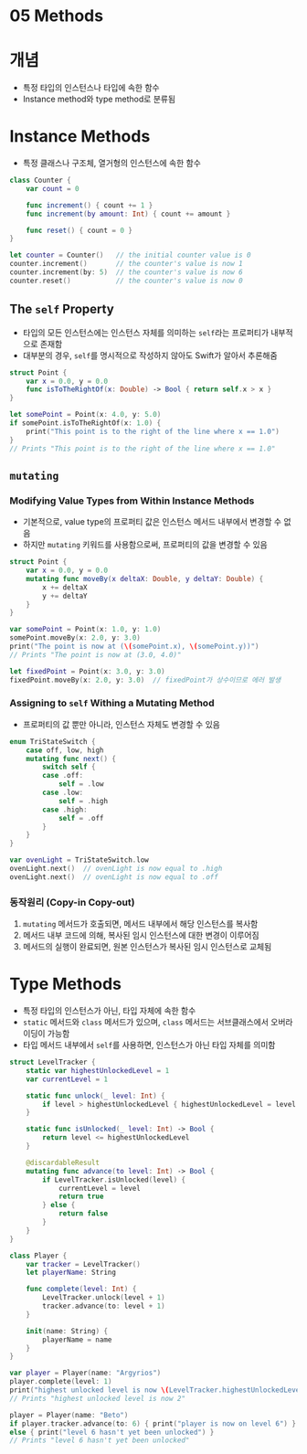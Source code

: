 # 05 Methods

# 개념

- 특정 타입의 인스턴스나 타입에 속한 함수
- Instance method와 type method로 분류됨

# Instance Methods

- 특정 클래스나 구조체, 열거형의 인스턴스에 속한 함수

```swift
class Counter {
    var count = 0

    func increment() { count += 1 }
    func increment(by amount: Int) { count += amount }

    func reset() { count = 0 }
}

let counter = Counter()   // the initial counter value is 0
counter.increment()       // the counter's value is now 1
counter.increment(by: 5)  // the counter's value is now 6
counter.reset()           // the counter's value is now 0
```

## The `self` Property

- 타입의 모든 인스턴스에는 인스턴스 자체를 의미하는 `self`라는 프로퍼티가 내부적으로 존재함
- 대부분의 경우, `self`를 명시적으로 작성하지 않아도 Swift가 알아서 추론해줌

```swift
struct Point {
    var x = 0.0, y = 0.0
    func isToTheRightOf(x: Double) -> Bool { return self.x > x }
}

let somePoint = Point(x: 4.0, y: 5.0)
if somePoint.isToTheRightOf(x: 1.0) {
    print("This point is to the right of the line where x == 1.0")
}
// Prints "This point is to the right of the line where x == 1.0"
```

## `mutating`

### Modifying Value Types from Within Instance Methods

- 기본적으로, value type의 프로퍼티 값은 인스턴스 메서드 내부에서 변경할 수 없음
- 하지만 `mutating` 키워드를 사용함으로써, 프로퍼티의 값을 변경할 수 있음

```swift
struct Point {
    var x = 0.0, y = 0.0
    mutating func moveBy(x deltaX: Double, y deltaY: Double) {
        x += deltaX
        y += deltaY
    }
}

var somePoint = Point(x: 1.0, y: 1.0)
somePoint.moveBy(x: 2.0, y: 3.0)
print("The point is now at (\(somePoint.x), \(somePoint.y))")
// Prints "The point is now at (3.0, 4.0)"

let fixedPoint = Point(x: 3.0, y: 3.0)
fixedPoint.moveBy(x: 2.0, y: 3.0)  // fixedPoint가 상수이므로 에러 발생
```

### Assigning to `self` Withing a Mutating Method

- 프로퍼티의 값 뿐만 아니라, 인스턴스 자체도 변경할 수 있음

```swift
enum TriStateSwitch {
    case off, low, high
    mutating func next() {
        switch self {
        case .off:
            self = .low
        case .low:
            self = .high
        case .high:
            self = .off
        }
    }
}

var ovenLight = TriStateSwitch.low
ovenLight.next()  // ovenLight is now equal to .high
ovenLight.next()  // ovenLight is now equal to .off
```

### 동작원리 (Copy-in Copy-out)

1. `mutating` 메서드가 호출되면, 메서드 내부에서 해당 인스턴스를 복사함
2. 메서드 내부 코드에 의해, 복사된 임시 인스턴스에 대한 변경이 이루어짐
3. 메서드의 실행이 완료되면, 원본 인스턴스가 복사된 임시 인스턴스로 교체됨

# Type Methods

- 특정 타입의 인스턴스가 아닌, 타입 자체에 속한 함수
- `static` 메서드와 `class` 메서드가 있으며, `class` 메서드는 서브클래스에서 오버라이딩이 가능함
- 타입 메서드 내부에서 `self`를 사용하면, 인스턴스가 아닌 타입 자체를 의미함

```swift
struct LevelTracker {
    static var highestUnlockedLevel = 1
    var currentLevel = 1

    static func unlock(_ level: Int) {
        if level > highestUnlockedLevel { highestUnlockedLevel = level }
    }

    static func isUnlocked(_ level: Int) -> Bool {
        return level <= highestUnlockedLevel
    }

    @discardableResult
    mutating func advance(to level: Int) -> Bool {
        if LevelTracker.isUnlocked(level) {
            currentLevel = level
            return true
        } else {
            return false
        }
    }
}

class Player {
    var tracker = LevelTracker()
    let playerName: String

    func complete(level: Int) {
        LevelTracker.unlock(level + 1)
        tracker.advance(to: level + 1)
    }

    init(name: String) {
        playerName = name
    }
}

var player = Player(name: "Argyrios")
player.complete(level: 1)
print("highest unlocked level is now \(LevelTracker.highestUnlockedLevel)")
// Prints "highest unlocked level is now 2"

player = Player(name: "Beto")
if player.tracker.advance(to: 6) { print("player is now on level 6") } 
else { print("level 6 hasn't yet been unlocked") }
// Prints "level 6 hasn't yet been unlocked"
```
